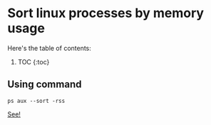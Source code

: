 # Sort linux processes by memory usage

Here's the table of contents:

1. TOC
{:toc}

## Using command

```
ps aux --sort -rss
```

[See!](https://unix.stackexchange.com/a/92498)
